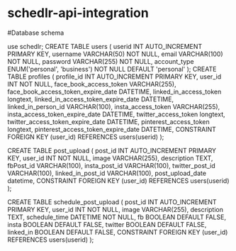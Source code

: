 # schedlr-api-integration


#Database schema

use schedlr;
CREATE TABLE users (
    userid INT AUTO_INCREMENT PRIMARY KEY,
    username VARCHAR(50) NOT NULL,
    email VARCHAR(100) NOT NULL,
    password VARCHAR(255) NOT NULL,
    account_type ENUM('personal', 'business') NOT NULL DEFAULT 'personal'
);
CREATE TABLE profiles (
    profile_id INT AUTO_INCREMENT PRIMARY KEY,
    user_id INT NOT NULL,
    face_book_access_token VARCHAR(255),
    face_book_access_token_expire_date DATETIME,
    linked_in_access_token longtext,
    linked_in_access_token_expire_date DATETIME,
    linked_in_person_id VARCHAR(100),
    insta_access_token VARCHAR(255),
    insta_access_token_expire_date DATETIME,
    twitter_access_token longtext,
    twitter_access_token_expire_date DATETIME,
    pinterest_access_token longtext,
    pinterest_access_token_expire_date DATETIME,
    CONSTRAINT FOREIGN KEY (user_id) REFERENCES users(userid)
);

CREATE TABLE post_upload (
    post_id INT AUTO_INCREMENT PRIMARY KEY,
    user_id INT NOT NULL,
    image VARCHAR(255),
    description TEXT,
    fbPost_id VARCHAR(100),
    insta_post_id VARCHAR(100),
    twitter_post_id VARCHAR(100),
    linked_in_post_id VARCHAR(100),
    post_upload_date datetime,
    CONSTRAINT FOREIGN KEY (user_id) REFERENCES users(userid)
);

CREATE TABLE schedule_post_upload (
    post_id INT AUTO_INCREMENT PRIMARY KEY,
    user_id INT NOT NULL,
    image VARCHAR(255),
    description TEXT,
    schedule_time DATETIME NOT NULL,
    fb BOOLEAN DEFAULT FALSE,
    insta BOOLEAN DEFAULT FALSE,
    twitter BOOLEAN DEFAULT FALSE,
    linked_in BOOLEAN DEFAULT FALSE,
    CONSTRAINT FOREIGN KEY (user_id) REFERENCES users(userid)
);

